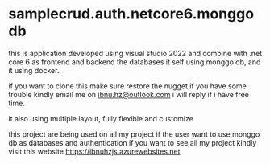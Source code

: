 # samplecrud.auth.netcore6.monggodb

this is application developed using visual studio 2022 and combine with .net core 6 as frontend and backend the databases it self using monggo db, and it using docker.

if you want to clone this make sure restore the nugget if you have some trouble kindly email me on ibnu.hz@outlook.com i will reply if i have free time.

it also using multiple layout, fully flexible and customize

this project are being used on all my project if the user want to use monggo db as databases and authentication
if you want to see all my project kindly visit this website https://ibnuhzjs.azurewebsites.net